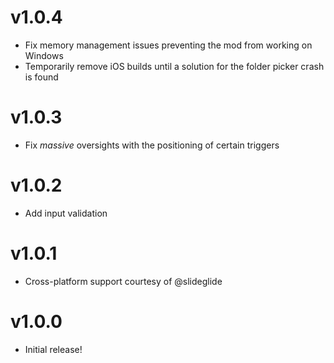 # v1.0.4
 * Fix memory management issues preventing the mod from working on Windows
 * Temporarily remove iOS builds until a solution for the folder picker crash is found

# v1.0.3
 * Fix _massive_ oversights with the positioning of certain triggers

# v1.0.2
 * Add input validation
 
# v1.0.1
 * Cross-platform support courtesy of @slideglide

# v1.0.0
 * Initial release!
